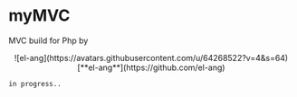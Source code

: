# myMVC
MVC build for Php by

<div style="text-align:center;">
    <div style="border-radius=50%;">
        ![el-ang](https://avatars.githubusercontent.com/u/64268522?v=4&s=64)
    </div>
    [**el-ang**](https://github.com/el-ang)
</div>

`in progress..`